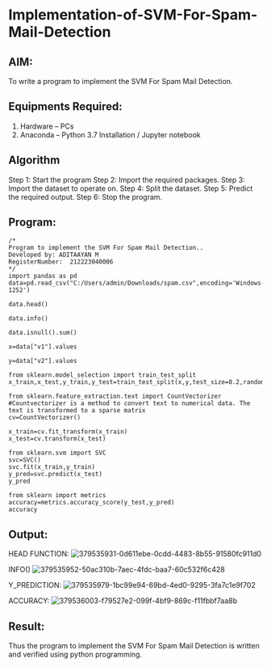 # Implementation-of-SVM-For-Spam-Mail-Detection

## AIM:
To write a program to implement the SVM For Spam Mail Detection.

## Equipments Required:
1. Hardware – PCs
2. Anaconda – Python 3.7 Installation / Jupyter notebook

## Algorithm
Step 1: Start the program
Step 2: Import the required packages.
Step 3: Import the dataset to operate on.
Step 4: Split the dataset.
Step 5: Predict the required output.
Step 6: Stop the program.

## Program:
```
/*
Program to implement the SVM For Spam Mail Detection..
Developed by: ADITAAYAN M
RegisterNumber:  212223040006
*/
import pandas as pd
data=pd.read_csv("C:/Users/admin/Downloads/spam.csv",encoding='Windows-1252')

data.head()

data.info()

data.isnull().sum()

x=data["v1"].values

y=data["v2"].values

from sklearn.model_selection import train_test_split
x_train,x_test,y_train,y_test=train_test_split(x,y,test_size=0.2,random_state=0)

from sklearn.feature_extraction.text import CountVectorizer
#Countvectorizer is a method to convert text to numerical data. The text is transformed to a sparse matrix
cv=CountVectorizer()

x_train=cv.fit_transform(x_train)
x_test=cv.transform(x_test)

from sklearn.svm import SVC
svc=SVC()
svc.fit(x_train,y_train)
y_pred=svc.predict(x_test)
y_pred

from sklearn import metrics
accuracy=metrics.accuracy_score(y_test,y_pred)
accuracy
```

## Output:
HEAD FUNCTION:
![379535931-0d611ebe-0cdd-4483-8b55-91580fc911d0](https://github.com/user-attachments/assets/7e86e7b7-c47e-48b0-85de-b6333a0a63ec)

INFO()
![379535952-50ac310b-7aec-4fdc-baa7-60c532f6c428](https://github.com/user-attachments/assets/4c66593c-1e4b-49dd-a533-8d1bd6ba1261)

Y_PREDICTION:
![379535979-1bc99e94-69bd-4ed0-9295-3fa7c1e9f702](https://github.com/user-attachments/assets/05add588-1081-4954-80d9-ffc473c46703)

ACCURACY:
![379536003-f79527e2-099f-4bf9-869c-f11fbbf7aa8b](https://github.com/user-attachments/assets/dc25acdf-35e8-47ec-91fc-4dde2ac1b62d)



## Result:
Thus the program to implement the SVM For Spam Mail Detection is written and verified using python programming.
